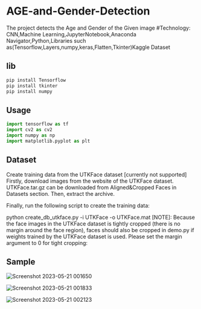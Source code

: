 # AGE-and-Gender-Detection
 The project detects the Age and Gender of the Given image
 #Technology: 
 CNN,Machine Learning,JupyterNotebook,Anaconda Navigator,Python,Libraries such as(Tensorflow,Layers,numpy,keras,Flatten,Tkinter)Kaggle Dataset

## lib
```bash
pip install Tensorflow
pip install tkinter
pip install numpy
```

## Usage

```python
import tensorflow as tf
import cv2 as cv2
import numpy as np
import matplotlib.pyplot as plt 
```

## Dataset
Create training data from the UTKFace dataset [currently not supported]
Firstly, download images from the website of the UTKFace dataset. UTKFace.tar.gz can be downloaded from Aligned&Cropped Faces in Datasets section. Then, extract the archive.


Finally, run the following script to create the training data:

python create_db_utkface.py -i UTKFace -o UTKFace.mat
[NOTE]: Because the face images in the UTKFace dataset is tightly cropped (there is no margin around the face region), faces should also be cropped in demo.py if weights trained by the UTKFace dataset is used. Please set the margin argument to 0 for tight cropping:

## Sample


![Screenshot 2023-05-21 001650](https://github.com/01Coolguy/AGE-and-Gender-Detection/assets/110630419/fbacd7f6-ef80-406a-b266-fec9dce19611)

![Screenshot 2023-05-21 001833](https://github.com/01Coolguy/AGE-and-Gender-Detection/assets/110630419/6ce96858-d58a-4d97-93c7-4d69ce70f0a3)

![Screenshot 2023-05-21 002123](https://github.com/01Coolguy/AGE-and-Gender-Detection/assets/110630419/71eb73a7-7b9e-435f-a483-8efcf220faf6)


